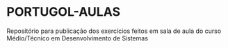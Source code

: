 # PORTUGOL-AULAS
Repositório para publicação dos exercícios feitos em sala de aula do curso Médio/Técnico em Desenvolvimento de Sistemas
